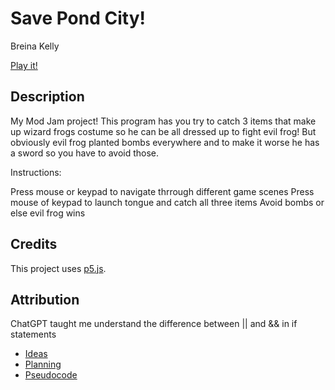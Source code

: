 # Save Pond City!

Breina Kelly

[Play it!](https://pippinbarr.github.io/cart253-examples/topics/making/frogfrogfrog/index.html)

## Description

My Mod Jam project! This program has you try to catch 3 items that make up wizard frogs costume so he can be all dressed up
to fight evil frog! But obviously evil frog planted bombs everywhere and to make it worse he has a sword so you have to avoid those.

Instructions:

Press mouse or keypad to navigate thrrough different game scenes
Press mouse of keypad to launch tongue and catch all three items
Avoid bombs or else evil frog wins

## Credits

This project uses [p5.js](https://p5js.org).

## Attribution

ChatGPT taught me understand the difference between || and && in if statements

- [Ideas](./ideas.md)
- [Planning](./planning.md)
- [Pseudocode](./pseudocode.md)
